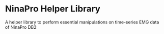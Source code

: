 # NinaPro Helper Library
 A helper library to perform essential manipulations on time-series EMG data of NinaPro DB2
